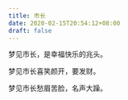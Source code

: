 ```yaml
---
title: 市长
date: 2020-02-15T20:54:12+08:00
draft: false
---
```


梦见市长，是幸福快乐的兆头。


梦见市长喜笑颜开，要发财。


梦见市长愁眉苦脸，名声大躁。
